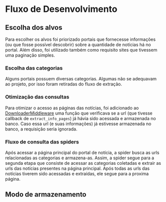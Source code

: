 # Fluxo de Desenvolvimento

## Escolha dos alvos

Para escolher os alvos foi priorizado portais que fornecesse informações (ou que fosse possível descobrir) sobre a quantidade de notícias há no portal. Além disso, foi utilizado também como requisito sites que tivessem uma paginação simples.

### Escolha das categorias

Alguns portais possuem diversas categorias. Algumas não se adequavam ao projeto, por isso foram retiradas do fluxo de extração.

### Otimização das consultas

Para otimizar o acesso as páginas das notícias, foi adicionado ao [DownloaderMiddleware](https://github.com/naanadr/portais-noticias-tech/blob/301baab2ccc0921d3045294f154fa36a5ca0bdde/portais_tech/portais_tech/middlewares.py#L39) uma função que verificava se a url (que tivesse callback de `extract_info_pages`) já hávia sido acessada e armazenada no banco. Caso essa url (e suas informações) já estivesse armazenada no banco, a requisição seria ignorada. 

### Fluxo de consulta das spiders

Após acessar a página principal do portal de notícia, a spider busca as urls relacionadas as categorias e armazena-as. Assim, a spider segue para a segunda etapa que consiste de acessar as categorias coletadas e extrair as urls das notícias presentes na página principal. Após todas as urls das notícias tiverem sido acessadas e extraídas, ele segue para a proxima página.

## Modo de armazenamento
